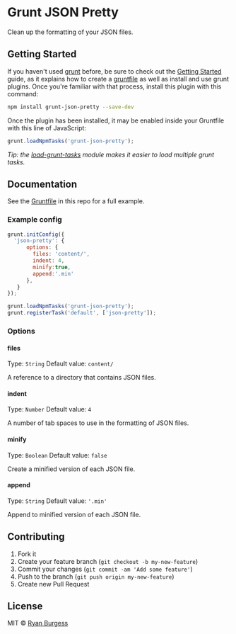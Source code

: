 Grunt JSON Pretty
=================

Clean up the formatting of your JSON files.

## Getting Started

If you haven't used [grunt][] before, be sure to check out the [Getting Started][] guide, as it explains how to create a [gruntfile][Getting Started] as well as install and use grunt plugins. Once you're familiar with that process, install this plugin with this command:

```sh
npm install grunt-json-pretty --save-dev
```

Once the plugin has been installed, it may be enabled inside your Gruntfile with this line of JavaScript:

```js
grunt.loadNpmTasks('grunt-json-pretty');
```

*Tip: the [load-grunt-tasks](https://github.com/sindresorhus/load-grunt-tasks) module makes it easier to load multiple grunt tasks.*

[grunt]: http://gruntjs.com
[Getting Started]: https://github.com/gruntjs/grunt/wiki/Getting-started


## Documentation

See the [Gruntfile](Gruntfile.js) in this repo for a full example.


### Example config

```js
grunt.initConfig({
  'json-pretty': {
      options: {
        files: 'content/',
        indent: 4,
        minify:true,
        append:'.min'
      },
   }
});

grunt.loadNpmTasks('grunt-json-pretty');
grunt.registerTask('default', ['json-pretty']);
```
### Options

#### files
Type: `String`
Default value: `content/`

A reference to a directory that contains JSON files.

#### indent
Type: `Number`
Default value: `4`

A number of tab spaces to use in the formatting of JSON files.

#### minify
Type: `Boolean`
Default value: `false`

Create a minified version of each JSON file.

#### append
Type: `String`
Default value: `'.min'`

Append to minified version of each JSON file.

## Contributing

1. Fork it
2. Create your feature branch (`git checkout -b my-new-feature`)
3. Commit your changes (`git commit -am 'Add some feature'`)
4. Push to the branch (`git push origin my-new-feature`)
5. Create new Pull Request


## License

MIT © [Ryan Burgess](http://ryanburgess.com)
